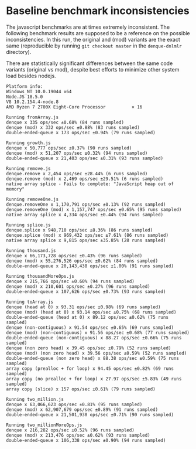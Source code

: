 # Baseline benchmark inconsistencies
The javascript benchmarks are at times extremely inconsistent. The following benchmark results are 
supposed to be a reference on the possible inconsistencies. In this run, the original and (mod) 
variants are the exact same (reproducible by running `git checkout master` in the `denque-dnlmlr` 
directory). 

There are statistically significant differences between the same code variants (original 
vs mod), despite best efforts to minimize other system load besides nodejs.


```
Platform info:
Windows_NT 10.0.19044 x64
Node.JS 18.5.0
V8 10.2.154.4-node.8
AMD Ryzen 7 2700X Eight-Core Processor          × 16

Running fromArray.js
denque x 335 ops/sec ±0.68% (84 runs sampled)
denque (mod) x 332 ops/sec ±0.88% (83 runs sampled)
double-ended-queue x 173 ops/sec ±0.94% (79 runs sampled)

Running growth.js
denque x 50,777 ops/sec ±0.37% (90 runs sampled)
denque (mod) x 51,207 ops/sec ±0.32% (94 runs sampled)
double-ended-queue x 21,403 ops/sec ±0.31% (93 runs sampled)

Running remove.js
denque.remove x 2,454 ops/sec ±28.44% (6 runs sampled)
denque.remove (mod) x 2,469 ops/sec ±29.51% (6 runs sampled)
native array splice - Fails to complete: "JavaScript heap out of memory"

Running removeOne.js
denque.removeOne x 1,170,791 ops/sec ±0.13% (92 runs sampled)
denque.removeOne (mod) x 1,157,747 ops/sec ±0.65% (95 runs sampled)
native array splice x 4,334 ops/sec ±0.44% (94 runs sampled)

Running splice.js
denque.splice x 948,710 ops/sec ±8.36% (86 runs sampled)
denque.splice (mod) x 969,432 ops/sec ±7.61% (86 runs sampled)
native array splice x 9,815 ops/sec ±35.85% (28 runs sampled)

Running thousand.js
denque x 66,173,728 ops/sec ±0.43% (96 runs sampled)
denque (mod) x 55,276,526 ops/sec ±0.62% (84 runs sampled)
double-ended-queue x 20,143,438 ops/sec ±1.00% (91 runs sampled)

Running thousandMoreOps.js
denque x 215,766 ops/sec ±0.60% (94 runs sampled)
denque (mod) x 210,601 ops/sec ±0.27% (96 runs sampled)
double-ended-queue x 107,626 ops/sec ±0.73% (93 runs sampled)

Running toArray.js
denque (head at 0) x 93.31 ops/sec ±0.98% (69 runs sampled)
denque (mod) (head at 0) x 93.14 ops/sec ±0.75% (68 runs sampled)
double-ended-queue (head at 0) x 89.12 ops/sec ±0.62% (75 runs sampled)
denque (non-contiguous) x 91.54 ops/sec ±0.65% (69 runs sampled)
denque (mod) (non-contiguous) x 91.56 ops/sec ±0.68% (77 runs sampled)
double-ended-queue (non-contiguous) x 88.27 ops/sec ±0.66% (75 runs sampled)
denque (non zero head) x 39.45 ops/sec ±0.79% (52 runs sampled)
denque (mod) (non zero head) x 39.56 ops/sec ±0.59% (52 runs sampled)
double-ended-queue (non zero head) x 88.38 ops/sec ±0.59% (75 runs sampled)
array copy (prealloc + for loop) x 94.45 ops/sec ±0.82% (69 runs sampled)
array copy (no prealloc + for loop) x 27.97 ops/sec ±5.83% (49 runs sampled)
array copy (slice) x 157 ops/sec ±0.61% (79 runs sampled)

Running two_million.js
denque x 63,066,623 ops/sec ±0.81% (95 runs sampled)
denque (mod) x 62,907,679 ops/sec ±0.89% (91 runs sampled)
double-ended-queue x 21,501,938 ops/sec ±0.71% (90 runs sampled)

Running two_millionMoreOps.js
denque x 216,282 ops/sec ±0.52% (96 runs sampled)
denque (mod) x 213,476 ops/sec ±0.62% (93 runs sampled)
double-ended-queue x 106,338 ops/sec ±0.90% (94 runs sampled)
```
